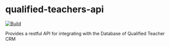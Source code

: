 # qualified-teachers-api

[![Build](https://github.com/DFE-Digital/qualified-teachers-api/actions/workflows/build.yml/badge.svg)](https://github.com/DFE-Digital/qualified-teachers-api/actions/workflows/build.yml)

Provides a restful API for integrating with the Database of Qualified Teacher CRM
